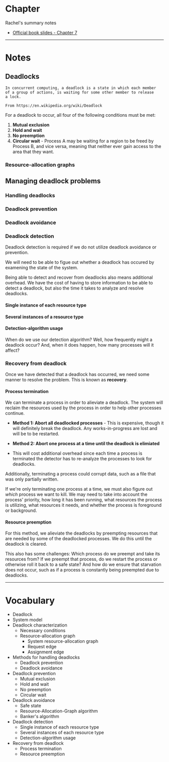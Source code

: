 # Chapter 

Rachel's summary notes

* [Official book slides - Chapter 7](http://codex.cs.yale.edu/avi/os-book/OS9/slide-dir/PPT-dir/ch7.ppt)



---

# Notes

## Deadlocks

	In concurrent computing, a deadlock is a state in which each member 
	of a group of actions, is waiting for some other member to release 
	a lock.

	From https://en.wikipedia.org/wiki/Deadlock

For a deadlock to occur, all four of the following conditions must be met:

1. **Mutual exclusion**
2. **Hold and wait**
3. **No preemption**
4. **Circular wait** - Process A may be waiting for a region to be freed by
Process B, and vice versa, meaning that neither ever gain access to the area
that they want.

### Resource-allocation graphs



## Managing deadlock problems

### Handling deadlocks




### Deadlock prevention




### Deadlock avoidance




### Deadlock detection

Deadlock detection is required if we do not utilize deadlock avoidance or prevention.

We will need to be able to figue out whether a deadlock has occured by
examening the state of the system.

Being able to detect and recover from deadlocks also means additional overhead.
We have the cost of having to store information to be able to detect a deadlock,
but also the time it takes to analyze and resolve deadlocks.

#### Single instance of each resource type

#### Several instances of a resource type

#### Detection-algorithm usage

When do we use our detection algorithm? Well, how frequently might a 
deadlock occur? And, when it does happen, how many processes will it affect?





### Recovery from deadlock

Once we have detected that a deadlock has occurred, we need some manner to
resolve the problem. This is known as **recovery**.

#### Process termination

We can terminate a process in order to alieviate a deadlock. The system
will reclaim the resources used by the process in order to help other
processes continue.

* **Method 1: Abort all deadlocked processes** - This is expensive,
though it will definitely break the deadlock. Any works-in-progress are lost
and will be to be restarted.

* **Method 2: Abort one process at a time until the deadlock is elimiated**
- This will cost additional overhead since each time a process is terminated
the detector has to re-analyze the processes to look for deadlocks.

Additionally, terminating a process could corrupt data, such as a file
that was only partially written.

If we're only terminating one process at a time, we must also figure out
*which* process we want to kill. We may need to take into account the
process' priority, how long it has been running, what resources the
process is utilizing, what resources it needs, and whether the process
is foreground or background.


#### Resource preemption

For this method, we alieviate the deadlocks by preempting resources
that are needed by some of the deadlocked processes. We do this until
the deadlock is cleared.

This also has some challenges: Which process do we preempt and take its
resources from? If we preempt that process, do we restart the process or
otherwise roll it back to a safe state? And how do we ensure that
starvation does not occur, such as if a process is constantly being
preempted due to deadlocks.

---

# Vocabulary

* Deadlock
* System model
* Deadlock characterization
	* Necessary conditions
	* Resource-allocation graph
		* System resource-allocation graph
		* Request edge
		* Assignment edge
* Methods for handling deadlocks
	* Deadlock prevention
	* Deadlock avoidance
* Deadlock prevention
	* Mutual exclusion
	* Hold and wait
	* No preemption
	* Circular wait
* Deadlock avoidance
	* Safe state
	* Resource-Allocation-Graph algorithm
	* Banker's algorithm
* Deadlock detection
	* Single instance of each resource type
	* Several instances of each resource type
	* Detection-algorithm usage
* Recovery from deadlock
	* Process termination
	* Resource preemption
